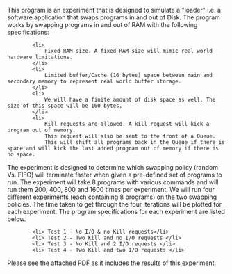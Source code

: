 This program is an experiment that is designed to simulate a "loader" i.e. a software application that swaps programs in and out of Disk. The program works by swapping programs in and out of RAM with the following specifications:


   
            <li>
                Fixed RAM size. A fixed RAM size will mimic real world hardware limitations.
            </li>
            <li>
                Limited buffer/Cache (16 bytes) space between main and secondary memory to represent real world buffer storage.
            </li>
            <li>
                We will have a finite amount of disk space as well. The size of this space will be 100 bytes.
            </li>
            <li>
                Kill requests are allowed. A kill request will kick a program out of memory. 
                This request will also be sent to the front of a Queue.
                This will shift all programs back in the Queue if there is space and will kick the last added program out of memory if there is no space.
       

The experiment is designed to determine which swapping policy (random Vs. FIFO) will terminate faster when given a pre-defined set of programs to run. 
The experiment will take 8 programs with various commands and will run them 200, 400, 800 and 1600 times per experiment.
We will run four different experiments (each containing 8 programs) on the two swapping policies. 
The time taken to get through the four iterations will be plotted for each experiment. The program specifications for each experiment are listed below.

            <li> Test 1 - No I/O & no Kill requests</li>
            <li> Test 2 - Two Kill and no I/O requests </li>
            <li> Test 3 - No Kill and 2 I/O requests </li>
            <li> Test 4 - Two Kill and two I/O requests </li>

Please see the attached PDF as it includes the results of this experiment.
